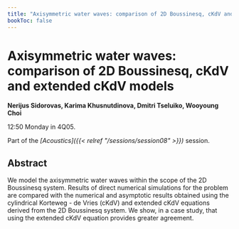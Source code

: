 ```yaml
---
title: "Axisymmetric water waves: comparison of 2D Boussinesq, cKdV and extended cKdV models"
bookToc: false
---
```


# Axisymmetric water waves: comparison of 2D Boussinesq, cKdV and extended cKdV models

**Nerijus Sidorovas, Karima Khusnutdinova, Dmitri Tseluiko, Wooyoung Choi**

12:50 Monday in 4Q05.

Part of the *[Acoustics]({{< relref "/sessions/session08" >}})* session.

## Abstract

We model the axisymmetric water waves within the scope of the 2D Boussinesq system. Results of direct numerical simulations for the problem are compared with the numerical and asymptotic results obtained using the cylindrical Korteweg - de Vries (cKdV) and extended cKdV equations derived from the 2D Boussinesq system. We show, in a case study, that using the extended cKdV equation provides greater agreement.


